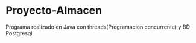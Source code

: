# Proyecto-Almacen
Programa realizado en Java con threads(Programacion concurrente) y BD Postgresql. 
